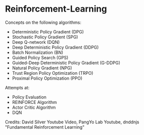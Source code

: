 # Reinforcement-Learning

Concepts on the following algorithms:

- Deterministic Policy Gradient (DPG)
- Stochastic Policy Gradient (SPG)
- Deep Q-network (DQN)
- Deep Deterministic Policy Gradient (DDPG)
- Batch Normalization (BN)
- Guided Policy Search (GPS)
- Guided-Deep Deterministic Policy Gradient (G-DDPG)
- Natural Policy Gradient (NPG)
- Trust Region Policy Optimization (TRPO)
- Proximal Policy Optimization (PPO)

Attempts at:

- Policy Evaluation
- REINFORCE Algorithm
- Actor Critic Algorithm
- DQN


Credits: David Silver Youtube Video, PangYo Lab Youtube, dnddnjs "Fundamental Reinforcement Learning"

